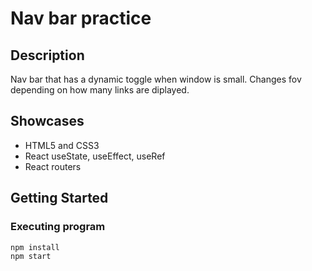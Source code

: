 # Nav bar practice

## Description

Nav bar that has a dynamic toggle when window is small. Changes fov depending on how many links are diplayed.

## Showcases

-   HTML5 and CSS3
-   React useState, useEffect, useRef
-   React routers

## Getting Started

### Executing program

```
npm install
npm start
```
